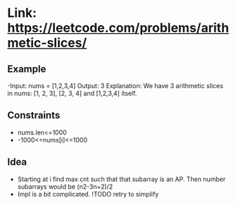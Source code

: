 # Link: <https://leetcode.com/problems/arithmetic-slices/>

## Example

-Input: nums = [1,2,3,4]
Output: 3
Explanation: We have 3 arithmetic slices in nums: [1, 2, 3], [2, 3, 4] and [1,2,3,4] itself.

## Constraints

- nums.len<=1000
- -1000<=nums[i]<=1000

## Idea

- Starting at i find max cnt such that that subarray is an AP. Then number subarrays would be (n2-3n+2)/2 
- Impl is a bit complicated. !TODO retry to simplify
